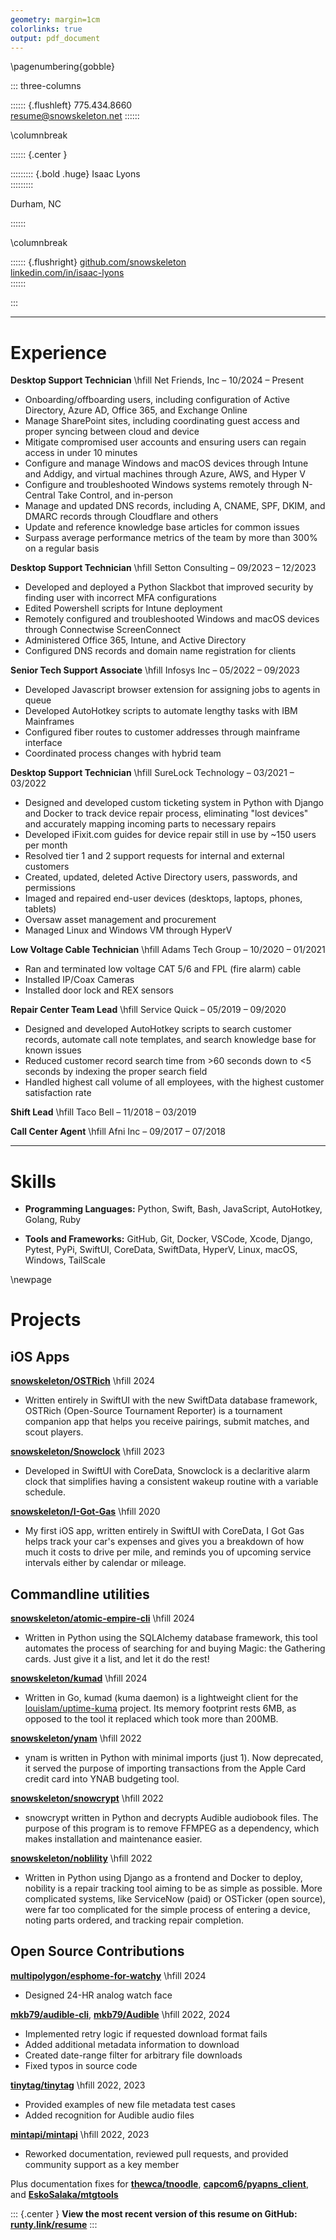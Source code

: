 ```yaml
---
geometry: margin=1cm
colorlinks: true
output: pdf_document
---
```

\pagenumbering{gobble}

::: three-columns

:::::: {.flushleft}
775.434.8660  
[resume@snowskeleton.net](mailto:resume@snowskeleton.net)
::::::

\columnbreak

:::::: {.center }

::::::::: {.bold .huge}
Isaac Lyons  
:::::::::

Durham, NC

::::::

\columnbreak

:::::: {.flushright}
[github.com/snowskeleton](https://github.com/snowskeleton)  
[linkedin.com/in/isaac-lyons](https://linkedin.com/in/isaac-lyons)  
::::::

:::

___
# Experience

**Desktop Support Technician**
\hfill
Net Friends, Inc
–
10/2024 – Present

- Onboarding/offboarding users, including configuration of Active Directory, Azure AD, Office 365, and Exchange Online
- Manage SharePoint sites, including coordinating guest access and proper syncing between cloud and device
- Mitigate compromised user accounts and ensuring users can regain access in under 10 minutes
- Configure and manage Windows and macOS devices through Intune and Addigy, and virtual machines through Azure, AWS, and Hyper V
- Configure and troubleshooted Windows systems remotely through N-Central Take Control, and in-person
- Manage and updated DNS records, including A, CNAME, SPF, DKIM, and DMARC records through Cloudflare and others
- Update and reference knowledge base articles for common issues
- Surpass average performance metrics of the team by more than 300% on a regular basis


**Desktop Support Technician**
\hfill
Setton Consulting
–
09/2023 – 12/2023

- Developed and deployed a Python Slackbot that improved security by finding user with incorrect MFA configurations
- Edited Powershell scripts for Intune deployment
- Remotely configured and troubleshooted Windows and macOS devices through Connectwise ScreenConnect
- Administered Office 365, Intune, and Active Directory
- Configured DNS records and domain name registration for clients


**Senior Tech Support Associate**
\hfill
Infosys Inc
–
05/2022 – 09/2023

- Developed Javascript browser extension for assigning jobs to agents in queue
- Developed AutoHotkey scripts to automate lengthy tasks with IBM Mainframes
- Configured fiber routes to customer addresses through mainframe interface
- Coordinated process changes with hybrid team


**Desktop Support Technician**
\hfill
SureLock Technology
–
03/2021 – 03/2022

- Designed and developed custom ticketing system in Python with Django and Docker to track device repair process,
eliminating "lost devices" and accurately mapping incoming parts to necessary repairs
- Developed iFixit.com guides for device repair still in use by ~150 users per month
- Resolved tier 1 and 2 support requests for internal and external customers
- Created, updated, deleted Active Directory users, passwords, and permissions
- Imaged and repaired end-user devices (desktops, laptops, phones, tablets)
- Oversaw asset management and procurement
- Managed Linux and Windows VM through HyperV


**Low Voltage Cable Technician**
\hfill
Adams Tech Group
–
10/2020 – 01/2021

- Ran and terminated low voltage CAT 5/6 and FPL (fire alarm) cable
- Installed IP/Coax Cameras
- Installed door lock and REX sensors


**Repair Center Team Lead**
\hfill
Service Quick
–
05/2019 – 09/2020

- Designed and developed AutoHotkey scripts to search customer records, automate call note templates, and search knowledge base for known issues
- Reduced customer record search time from >60 seconds down to <5 seconds by indexing the proper search field
- Handled highest call volume of all employees, with the highest customer satisfaction rate


**Shift Lead**
\hfill
Taco Bell
–
11/2018 – 03/2019


**Call Center Agent**
\hfill
Afni Inc
–
09/2017 – 07/2018


___

# Skills

- **Programming Languages:**
Python, Swift, Bash, JavaScript, AutoHotkey, Golang, Ruby

- **Tools and Frameworks:**
GitHub, Git, Docker, VSCode, Xcode, Django, Pytest, PyPi, SwiftUI, CoreData, SwiftData, HyperV, Linux, macOS, Windows, TailScale


\newpage


# Projects

## iOS Apps

**[snowskeleton/OSTRich](https://github.com/snowskeleton/ostrich-ios)**
\hfill
2024

-  Written entirely in SwiftUI with the new SwiftData database framework,
OSTRich (Open-Source Tournament Reporter) is a tournament companion app that helps you receive pairings, submit matches, and scout players.


**[snowskeleton/Snowclock](https://github.com/snowskeleton/Snowclock)**
\hfill
2023

- Developed in SwiftUI with CoreData, Snowclock is a declaritive alarm clock that simplifies having a consistent wakeup routine with a variable schedule.


**[snowskeleton/I-Got-Gas](https://github.com/snowskeleton/I-Got-Gas)**
\hfill
2020

- My first iOS app, written entirely in SwiftUI with CoreData,
I Got Gas helps track your car's expenses and gives you a breakdown of how much it costs to drive per mile,
and reminds you of upcoming service intervals either by calendar or mileage.


## Commandline utilities

**[snowskeleton/atomic-empire-cli](https://github.com/snowskeleton/atomic-empire-cli)**
\hfill
2024

- Written in Python using the SQLAlchemy database framework,
this tool automates the process of searching for and buying Magic: the Gathering cards.
Just give it a list, and let it do the rest!


**[snowskeleton/kumad](https://github.com/snowskeleton/kumad)**
\hfill
2024

- Written in Go, kumad (kuma daemon) is a lightweight client for the [louislam/uptime-kuma](https://github.com/louislam/uptime-kuma) project.
Its memory footprint rests 6MB, as opposed to the tool it replaced which took more than 200MB.


**[snowskeleton/ynam](https://github.com/snowskeleton/ynam)**
\hfill
2022

- ynam is written in Python with minimal imports (just 1).
Now deprecated, it served the purpose of importing transactions from the Apple Card credit card into YNAB budgeting tool.


**[snowskeleton/snowcrypt](https://github.com/snowskeleton/snowcrypt)**
\hfill
2022

- snowcrypt written in Python and decrypts Audible audiobook files.
The purpose of this program is to remove FFMPEG as a dependency,
which makes installation and maintenance easier.


**[snowskeleton/noblility](https://github.com/snowskeleton/nobility)**
\hfill
2022

- Written in Python using Django as a frontend and Docker to deploy,
nobility is a repair tracking tool aiming to be as simple as possible.
More complicated systems, like ServiceNow (paid) or OSTicker (open source), were far too complicated
for the simple process of entering a device, noting parts ordered, and tracking repair completion.


## Open Source Contributions

**[multipolygon/esphome-for-watchy](https://github.com/multipolygon/esphome-for-watchy)**
\hfill
2024

- Designed 24-HR analog watch face


**[mkb79/audible-cli](https://github.com/mkb79/audible-cli)**,
**[mkb79/Audible](https://github.com/mkb79/Audible)**
\hfill
2022, 2024

- Implemented retry logic if requested download format fails
- Added additional metadata information to download
- Created date-range filter for arbitrary file downloads
- Fixed typos in source code


**[tinytag/tinytag](https://github.com/tinytag/tinytag)**
\hfill
2022, 2023

- Provided examples of new file metadata test cases
- Added recognition for Audible audio files


**[mintapi/mintapi](https://github.com/mintapi/mintapi)**
\hfill
2022, 2023

- Reworked documentation, reviewed pull requests, and provided community support as a key member


Plus documentation fixes for **[thewca/tnoodle](https://github.com/thewca/tnoodle)**,
**[capcom6/pyapns_client](https://github.com/capcom6/pyapns_client)**,
and **[EskoSalaka/mtgtools](https://github.com/EskoSalaka/mtgtools)**

::: {.center }
**View the most recent version of this resume on GitHub: [runty.link/resume](https://runty.link/resume)**
:::
